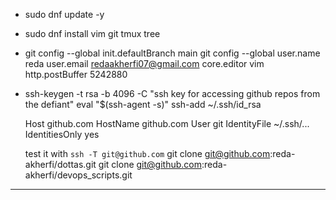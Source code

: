 

* sudo  dnf update -y
* sudo dnf install vim git tmux tree

* git config --global init.defaultBranch main
  git config --global user.name reda
                      user.email redaakherfi07@gmail.com
                      core.editor vim
                      http.postBuffer 5242880

* ssh-keygen -t rsa -b 4096 -C "ssh key for accessing github repos from the defiant"
  eval "$(ssh-agent -s)"
  ssh-add ~/.ssh/id_rsa
  
  Host github.com
    HostName github.com
    User git
    IdentityFile ~/.ssh/...
    IdentitiesOnly yes

  test it with `ssh -T git@github.com`
  git clone git@github.com:reda-akherfi/dottas.git
  git clone git@github.com:reda-akherfi/devops_scripts.git
________________________________________________________________________________________

